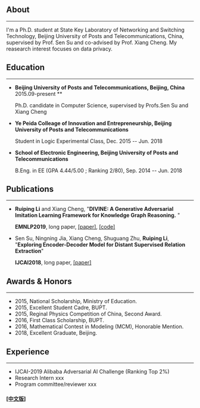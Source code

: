 ## About
---

I'm a Ph.D. student at State Key Laboratory of Networking and Switching Technology, Beijing University of Posts and Telecommunications, China, supervised by Prof. Sen Su and co-advised by Prof. Xiang Cheng. My reasearch interest focuses on data privacy.



## Education

---


* **Beijing University of Posts and Telecommunications, Beijing, China** 2015.09-present **

  Ph.D. candidate in Computer Science, supervised by Profs.Sen Su and Xiang Cheng 

* **Ye Peida Colleage of Innovation and Entrepreneurship, Beijing University of Posts and Telecommunications**

  Student in Logic Experimental Class, Dec. 2015 -- Jun. 2018

* **School of Electronic Engineering, Beijing University of Posts and Telecommunications**

  B.Eng. in EE (GPA 4.44/5.00 ; Ranking 2/80), Sep. 2014 -- Jun. 2018

## Publications

---

* **Ruiping Li** and Xiang Cheng, "**DIVINE: A Generative Adversarial Imitation Learning Framework for Knowledge Graph Reasoning.** "

  **EMNLP2019**, long paper, [[paper]](https://www.aclweb.org/anthology/TBD-709), [[code]](https://github.com/Ruiping-Li/DIVINE)

* Sen Su, Ningning Jia, Xiang Cheng, Shuguang Zhu, **Ruiping Li**, "**Exploring Encoder-Decoder Model for Distant Supervised Relation Extraction**"

  **IJCAI2018**, long paper, [[paper]](https://www.ijcai.org/proceedings/2018/610)


## Awards & Honors
------

- 2015, National Scholarship, Ministry of Education.
- 2015, Excellent Student Cadre, BUPT.
- 2015, Reginal Physics Competition of China, Second Award.
- 2016, First Class Scholarship, BUPT.
- 2016, Mathematical Contest in Modeling (MCM), Honorable Mention.
- 2018, Excellent Graduate, Beijing.

##  Experience
------

- IJCAI-2019 Alibaba Adversarial AI Challenge (Ranking Top 2%)
- Research Intern xxx
- Program committee/reviewer xxx



#### [[中文版]](./index_cn.html)

